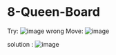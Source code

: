 # 8-Queen-Board


Try:
![image](https://github.com/user-attachments/assets/36d754b0-cf59-4920-8ff6-d123d57337b5)
wrong Move:
![image](https://github.com/user-attachments/assets/fc9d6992-4635-40cb-a21e-9b68f30cb949)

solution :
![image](https://github.com/user-attachments/assets/7cdc4e75-9ef4-4ea6-9560-d7bf8791b587)

